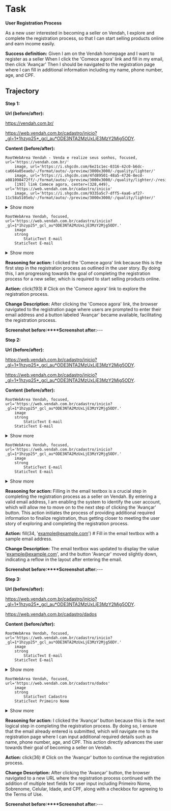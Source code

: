 # Task

**User Registration Process**

As a new user interested in becoming a seller on Vendah,
I explore and complete the registration process,
so that I can start selling products online and earn income easily.

**Success definition:** Given I am on the Vendah homepage and I want to register as a seller
When I click the 'Comece agora' link and fill in my email, then click 'Avançar'
Then I should be navigated to the registration page where I can fill in additional information including my name, phone number, age, and CPF.

## Trajectory

**Step 1:**

**Url (before/after):** 

https://vendah.com.br/

https://web.vendah.com.br/cadastro/inicio?_gl=1*1hzyp25*_gcl_au*ODE3NTA2MzUxLjE3MzY2Mjg5ODY.

**Content (before/after):** 

```
RootWebArea Vendah - Venda e realize seus sonhos, focused, url='https://vendah.com.br/'
	image, url='https://i.shgcdn.com/6e21c1ec-0316-42c0-b6dc-ca664a05eaeb/-/format/auto/-/preview/3000x3000/-/quality/lighter/'
	image, url='https://i.shgcdn.com/4fd89501-48a5-4726-8ecd-a081098472ff/-/format/auto/-/preview/3000x3000/-/quality/lighter/-/resize/1920x/'
	[193] link Comece agora, center=(328,449), url='https://web.vendah.com.br/cadastro/inicio'
	image, url='https://i.shgcdn.com/9335a5c7-dff5-4aa6-af27-11c58a5105eb/-/format/auto/-/preview/3000x3000/-/quality/lighter/'
```
<details><summary>Show more</summary>

```
	heading Dinheiro em 2 dias
	paragraph
		StaticText É rápido e fácil complementar a renda da sua família com a Vendah
	image, url='https://i.shgcdn.com/9c5e4ea8-7f91-4e21-b695-d71e867f1737/-/format/auto/-/preview/3000x3000/-/quality/lighter/'
	heading Ganhe a cada produto vendido
	paragraph
		StaticText Venda sem precisar de estoque e com link de pagamento direto pro cliente
	image, url='https://i.shgcdn.com/49a60814-4d84-4783-876d-575637d1930a/-/format/auto/-/preview/3000x3000/-/quality/lighter/'
	heading Frete grátis pra você
	paragraph
		StaticText Zero barreiras para crescer e conquistar seus objetivos
	image, url='https://i.shgcdn.com/cc344738-b1d5-47c3-b6b6-d1511c10ac8b/-/format/auto/-/preview/3000x3000/-/quality/lighter/-/resize/1920x/'
	heading Tudo pelo Whatsapp
	paragraph
		StaticText Venda de qualquer lugar em 1 clique com nosso conteúdo pronto para divulgar
	[427] link Comece agora, center=(960,956), url='https://web.vendah.com.br/cadastro/inicio'
	heading Mais de 45 mil Revendedoras
	paragraph
		StaticText Conquiste também sua
		strong
			StaticText liberdade financeira
	heading Agora é a sua vez!
	link Quero Ganhar, url='https://web.vendah.com.br/cadastro/inicio'
	image, url='https://i.shgcdn.com/949906b8-1eef-4361-8a50-e5d3d59fe521/-/format/auto/-/preview/3000x3000/-/quality/lighter/-/resize/1200x/'
	image, url='https://i.shgcdn.com/edf9e5d9-a0e8-4871-a20c-f365b4113cff/-/format/auto/-/preview/3000x3000/-/quality/lighter/-/resize/1200x/'
	image, url='https://i.shgcdn.com/745b962f-e5e9-4c10-a22e-e42f59d3ae80/-/format/auto/-/preview/3000x3000/-/quality/lighter/-/resize/1200x/'
	heading Venda produtos úteis e variados
	paragraph
		strong
			StaticText Mais de 1.000 produtos
		StaticText com opções para todos os gostos
	image, url='https://i.shgcdn.com/d2cee1d9-e6b4-408a-b673-8cee3e81185e/-/format/auto/-/preview/3000x3000/-/quality/lighter/-/resize/1920x/'
	image, url='https://i.shgcdn.com/264050b2-981f-4189-88bd-31472cbb4e52/-/format/auto/-/preview/3000x3000/-/quality/lighter/-/resize/900x/'
	image, url='https://i.shgcdn.com/868f9ed0-9846-4b6e-b736-6adc76c80de4/-/format/auto/-/preview/3000x3000/-/quality/lighter/-/resize/1200x/'
	image, url='https://i.shgcdn.com/f3b7d179-30d2-4b3e-981d-ebaa3b4e85df/-/format/auto/-/preview/3000x3000/-/quality/lighter/-/resize/1200x/'
	image, url='https://i.shgcdn.com/dbd4f435-e4e2-400b-8b2f-e17f99936b16/-/format/auto/-/preview/3000x3000/-/quality/lighter/-/resize/900x/'
	image, url='https://i.shgcdn.com/4a6c7aa7-e72c-4f17-9bf8-9960da172a1f/-/format/auto/-/preview/3000x3000/-/quality/lighter/-/resize/900x/'
	link Visite o Catálogo Completo, url='https://web.vendah.com.br/cadastro/inicio'
	heading É fácil conquistar seus objetivos com a Vendah
	image, url='https://i.shgcdn.com/e753962a-e19b-4b09-b39f-cd838a1a789f/-/format/auto/-/preview/3000x3000/-/quality/lighter/'
	heading Você vende
	paragraph
		StaticText É só compartilhar nosso conteúdo pronto no WhatsApp. Você ganha a cada venda e tem frete grátis pra sua casa
	image, url='https://i.shgcdn.com/49a60814-4d84-4783-876d-575637d1930a/-/format/auto/-/preview/3000x3000/-/quality/lighter/'
	heading A gente entrega
	paragraph
		StaticText Os produtos podem ir pra sua casa ou para a do cliente: você decide
	image, url='https://i.shgcdn.com/02b54de7-afc6-46d8-9a15-7d8e70bd4b70/-/format/auto/-/preview/3000x3000/-/quality/lighter/'
	heading Damos suporte
	paragraph
		StaticText Nosso time de Suporte já foi premiado pelo bom atendimento e está aqui para te ajudar sempre que precisar
	link Faça seu Cadastro, url='https://web.vendah.com.br/cadastro/inicio'
	image, url='https://i.shgcdn.com/ee79733e-06a2-44e0-9c74-e1297d32e69e/-/format/auto/-/preview/3000x3000/-/quality/lighter/-/resize/1920x/'
	link Open Facebook profile, url='https://www.facebook.com/vendahbr?locale=pt_BR'
		StaticText 
	link Open Instagram profile, url='https://www.instagram.com/vendahbr/'
		StaticText 
	link Open YouTube profile, url='https://www.youtube.com/@vendahbr'
		StaticText 
	link Blog da Vendah, url='https://vendah.com.br/blogs/vendah'
	link Sala de imprensa, url='https://vendah.com.br/pages/sala-de-imprensa'
	link Seja um fornecedor da Vendah, url='https://forms.gle/XvwvuEQGBeAEYyHf8'
	link Termos e condições, url='https://vendah.com.br/pages/termos-e-condicoes'
	link Política de privacidade, url='https://vendah.com.br/pages/termos-e-condicoes'
	paragraph
	paragraph
		StaticText Vendah Atividades de Internet LTDA
	paragraph
		StaticText CPNJ: 41.798.727/0001-43
	paragraph
		StaticText Av. Emb. Macedo Soares, 10.735 - Vila Anastácio - São Paulo
	paragraph
		StaticText atendimento@vendah.com.br
```
</details>



```
RootWebArea Vendah, focused, url='https://web.vendah.com.br/cadastro/inicio?_gl=1*1hzyp25*_gcl_au*ODE3NTA2MzUxLjE3MzY2Mjg5ODY.'
	image
	strong
		StaticText E-mail
	StaticText E-mail
```
<details><summary>Show more</summary>

```
	[34] textbox E-mail, center=(960,160), autocomplete=on, contenteditable=True, type=text
	[36] button Avançar, center=(960,222), type=submit
		strong
```
</details>

**Reasoning for action:** I clicked the 'Comece agora' link because this is the first step in the registration process as outlined in the user story. By doing this, I am progressing towards the goal of completing the registration process for a new seller, which is required to start selling products online.

**Action:** click(193) # Click on the 'Comece agora' link to explore the registration process.

**Change Description:** After clicking the 'Comece agora' link, the browser navigated to the registration page where users are prompted to enter their email address and a button labeled 'Avançar' became available, facilitating the registration process.

**Screenshot before:****Screenshot after:**---

**Step 2:**

**Url (before/after):** 

https://web.vendah.com.br/cadastro/inicio?_gl=1*1hzyp25*_gcl_au*ODE3NTA2MzUxLjE3MzY2Mjg5ODY.

https://web.vendah.com.br/cadastro/inicio?_gl=1*1hzyp25*_gcl_au*ODE3NTA2MzUxLjE3MzY2Mjg5ODY.

**Content (before/after):** 

```
RootWebArea Vendah, focused, url='https://web.vendah.com.br/cadastro/inicio?_gl=1*1hzyp25*_gcl_au*ODE3NTA2MzUxLjE3MzY2Mjg5ODY.'
	image
	strong
		StaticText E-mail
	StaticText E-mail
```
<details><summary>Show more</summary>

```
	[34] textbox E-mail, center=(960,160), autocomplete=on, contenteditable=True, type=text
	[36] button Avançar, center=(960,222), type=submit
		strong
```
</details>



```
RootWebArea Vendah, focused, url='https://web.vendah.com.br/cadastro/inicio?_gl=1*1hzyp25*_gcl_au*ODE3NTA2MzUxLjE3MzY2Mjg5ODY.'
	image
	strong
		StaticText E-mail
	StaticText E-mail
```
<details><summary>Show more</summary>

```
	[34] textbox E-mail value='example@example.com', center=(960,160), autocomplete=on, contenteditable=True, focused, type=text
	[36] button Avançar, center=(960,224), type=submit
		strong
```
</details>

**Reasoning for action:** Filling in the email textbox is a crucial step in completing the registration process as a seller on Vendah. By entering a valid email address, I am enabling the system to identify the user account, which will allow me to move on to the next step of clicking the 'Avançar' button. This action initiates the process of providing additional required information to finalize registration, thus getting closer to meeting the user story of exploring and completing the registration process.

**Action:** fill(34, 'example@example.com') # Fill in the email textbox with a sample email address.

**Change Description:** The email textbox was updated to display the value 'example@example.com', and the button 'Avançar' moved slightly down, indicating a reflow in the layout after entering the email.

**Screenshot before:****Screenshot after:**---

**Step 3:**

**Url (before/after):** 

https://web.vendah.com.br/cadastro/inicio?_gl=1*1hzyp25*_gcl_au*ODE3NTA2MzUxLjE3MzY2Mjg5ODY.

https://web.vendah.com.br/cadastro/dados

**Content (before/after):** 

```
RootWebArea Vendah, focused, url='https://web.vendah.com.br/cadastro/inicio?_gl=1*1hzyp25*_gcl_au*ODE3NTA2MzUxLjE3MzY2Mjg5ODY.'
	image
	strong
		StaticText E-mail
	StaticText E-mail
```
<details><summary>Show more</summary>

```
	[34] textbox E-mail value='example@example.com', center=(960,160), autocomplete=on, contenteditable=True, focused, type=text
	[36] button Avançar, center=(960,224), type=submit
		strong
```
</details>



```
RootWebArea Vendah, focused, url='https://web.vendah.com.br/cadastro/dados'
	image
	strong
		StaticText Cadastro
	StaticText Primeiro Nome
```
<details><summary>Show more</summary>

```
	[50] textbox Joana, center=(960,160), autocomplete=on, contenteditable=True, type=text
	StaticText Sobrenome
	[53] textbox Silva, center=(960,220), autocomplete=on, contenteditable=True, type=text
	StaticText Celular
	[56] textbox (11) 99999-9999, center=(960,282), autocomplete=on, contenteditable=True, type=text
	StaticText Idade
	[59] textbox 18, center=(960,342), autocomplete=on, contenteditable=True, type=text
	StaticText CPF
	[62] textbox 000.000.000-00, center=(960,404), autocomplete=on, contenteditable=True, type=text
	[65] checkbox, center=(746,467), checked='false', contenteditable=True, type=checkbox
	paragraph
		StaticText Aceito os
		[68] link Termos e Condições de Uso, center=(934,468), url='https://vendah.com.br/pages/termos-e-condicoes'
		StaticText .
	[70] button Avançar, center=(960,534), type=submit
		strong
```
</details>

**Reasoning for action:** I clicked the 'Avançar' button because this is the next logical step in completing the registration process. By doing so, I ensure that the email already entered is submitted, which will navigate me to the registration page where I can input additional required details such as name, phone number, age, and CPF. This action directly advances the user towards their goal of becoming a seller on Vendah.

**Action:** click(36) # Click on the 'Avançar' button to continue the registration process.

**Change Description:** After clicking the 'Avançar' button, the browser navigated to a new URL where the registration process continued with the addition of multiple text fields for user input including Primeiro Nome, Sobrenome, Celular, Idade, and CPF, along with a checkbox for agreeing to the Terms of Use.

**Screenshot before:****Screenshot after:**---

